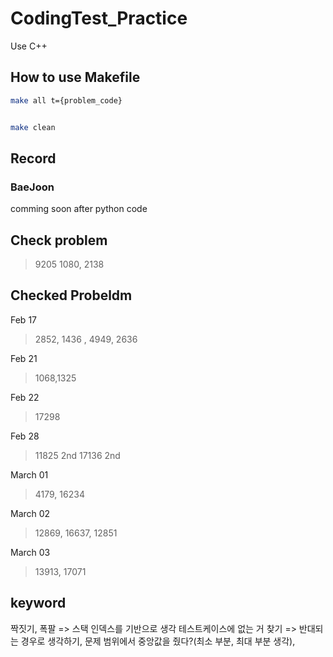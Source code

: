 # CodingTest_Practice

Use C++

## How to use Makefile

```sh
make all t={problem_code}


make clean
```


## Record

### BaeJoon

comming soon after python code

## Check problem

> 9205
> 1080, 2138

## Checked Probeldm

Feb 17
> 2852, 1436 , 4949, 2636

Feb 21
> 1068,1325

Feb 22
> 17298

Feb 28
> 11825 2nd
> 17136 2nd

March 01
> 4179, 16234

March 02
> 12869, 16637, 12851

March 03
> 13913, 17071

## keyword

짝짓기, 폭팔 => 스택
인덱스를 기반으로 생각
테스트케이스에 없는 거 찾기 => 반대되는 경우로 생각하기, 문제 범위에서 중앙값을 줬다?(최소 부분, 최대 부분 생각),
